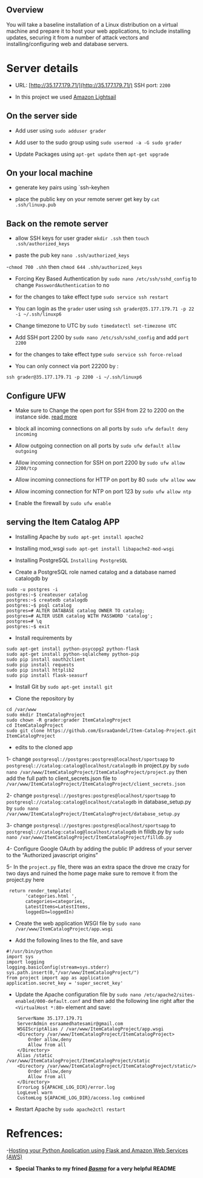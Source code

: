 ## Overview 

You will take a baseline installation of a Linux distribution on a virtual machine and prepare it to host your web applications, to include installing updates, securing it from a number of attack vectors and installing/configuring web and database servers.

# Server details

- URL: [http://35.177.179.71/](http://35.177.179.71/)
SSH port: `2200`

- In this project we used [Amazon Lightsail](https://lightsail.aws.amazon.com/) 

## On the server side 

- Add user
using `sudo adduser grader`

- Add user to the sudo group 
using `sudo usermod -a -G sudo grader`

- Update Packages 
using `apt-get update` then `apt-get upgrade`


## On your local machine 

- generate key pairs using `ssh-keyhen 

- place the public key on your remote server 
get key by `cat .ssh/linuxp.pub` 


## Back on the remote server 

- allow SSH keys for user grader
`mkdir .ssh` then `touch .ssh/authorized_keys`

- paste the pub key `nano .ssh/authorized_keys`  

-`chmod 700 .shh` then `chmod 644 .shh/authorized_keys`

- Forcing Key Based Authentication 
by `sudo nano /etc/ssh/sshd_config` to change 
`PasswordAuthentication` to no 

- for the changes to take effect type `sudo service ssh restart`

- You can login as the `grader` user using 
`ssh grader@35.177.179.71 -p 22 -i ~/.ssh/linuxp6`

- Change timezone to UTC by `sudo timedatectl set-timezone UTC`

- Add SSH port 2200 by `sudo nano /etc/ssh/sshd_config` and add `port 2200`

- for the changes to take effect type `sudo service ssh force-reload`

- You can only connect via port 22200 by :

`ssh grader@35.177.179.71 -p 2200 -i ~/.ssh/linuxp6`


## Configure UFW 

- Make sure to Change the open port for SSH from 22 to 2200 on the instance side. [read more](https://stackoverflow.com/questions/47342988/aws-ssh-port-timeout-after-changing-port-number)

- block all incoming connections on all ports by `sudo ufw default deny incoming`

- Allow outgoing connection on all ports by `sudo ufw default allow outgoing`

- Allow incoming connection for SSH on port 2200 by `sudo ufw allow 2200/tcp`

- Allow incoming connections for HTTP on port by 80 `sudo ufw allow www`

- Allow incoming connection for NTP on port 123 by `sudo ufw allow ntp`

- Enable the firewall by `sudo ufw enable`

## serving the Item Catalog APP 

- Installing Apache by `sudo apt-get install apache2`

- Installing mod_wsgi `sudo apt-get install libapache2-mod-wsgi`

- Installing PostgreSQL `Installing PostgreSQL` 

- Create a PostgreSQL role named catalog and a database named catalogdb by 

```
sudo -u postgres -i
postgres:~$ createuser catalog
postgres:~$ createdb catalogdb
postgres:~$ psql catalog
postgres=# ALTER DATABASE catalog OWNER TO catalog;
postgres=# ALTER USER catalog WITH PASSWORD 'catalog';
postgres=# \q
postgres:~$ exit

```

- Install requirements by 

```
sudo apt-get install python-psycopg2 python-flask
sudo apt-get install python-sqlalchemy python-pip
sudo pip install oauth2client
sudo pip install requests
sudo pip install httplib2
sudo pip install flask-seasurf
```

- Install Git by `sudo apt-get install git`

- Clone the repository by 
```
cd /var/www
sudo mkdir ItemCatalogProject
sudo chown -R grader:grader ItemCatalogProject
cd ItemCatalogProject
sudo git clone https://github.com/EsraaQandel/Item-Catalog-Project.git ItemCatalogProject
```

- edits to the cloned app 

1- change `postgresql://postgres:postgres@localhost/sportsapp` to `postgresql://catalog:catalog@localhost/catalogdb` in project.py
by `sudo nano /var/www/ItemCatalogProject/ItemCatalogProject/project.py` then add the full path to client_secrets.json file  to `/var/www/ItemCatalogProject/ItemCatalogProject/client_secrets.json`

2- change `postgresql://postgres:postgres@localhost/sportsapp` to `postgresql://catalog:catalog@localhost/catalogdb` in database_setup.py
by `sudo nano /var/www/ItemCatalogProject/ItemCatalogProject/database_setup.py`

3- change `postgresql://postgres:postgres@localhost/sportsapp` to `postgresql://catalog:catalog@localhost/catalogdb` in filldb.py
by `sudo nano /var/www/ItemCatalogProject/ItemCatalogProject/filldb.py`

4- Configure Google OAuth by adding the public IP address of your server to the “Authorized javascript origins”

5- In the `project.py` file, there was an extra space the drove me crazy for two days and ruined the home page make sure to remove it from  the project.py here

 ```  
  return render_template(
        'categories.html ',
        categories=categories,
        LatestItems=LatestItems,
        loggedIn=loggedIn)
```

- Create the web application WSGI file by `sudo nano /var/www/ItemCatalogProject/app.wsgi`

- Add the following lines to the file, and save 

```
#!/usr/bin/python
import sys 
import logging
logging.basicConfig(stream=sys.stderr)
sys.path.insert(0,"/var/www/ItemCatalogProject/")
from project import app as application
application.secret_key = 'super_secret_key'

```

- Update the Apache configuration file by `sudo nano /etc/apache2/sites-enabled/000-default.conf`
and then add the following line right after the `<VirtualHost *:80>` element and save:

```
    ServerName 35.177.179.71
	ServerAdmin esraamedhatesamir@gmail.com
	WSGIScriptAlias / /var/www/ItemCatalogProject/app.wsgi
	<Directory /var/www/ItemCatalogProject/ItemCatalogProject>
		Order allow,deny
		Allow from all
	</Directory>
	Alias /static /var/www/ItemCatalogProject/ItemCatalogProject/static
	<Directory /var/www/ItemCatalogProject/ItemCatalogProject/static/>
		Order allow,deny
		Allow from all
	</Directory>
	ErrorLog ${APACHE_LOG_DIR}/error.log
	LogLevel warn
	CustomLog ${APACHE_LOG_DIR}/access.log combined
```

- Restart Apache by `sudo apache2ctl restart` 


# Refrences:

-[Hosting your Python Application using Flask and Amazon Web Services (AWS)](http://amunategui.github.io/idea-to-pitch/)
- **Special Thanks to my frined *[Basma](https://github.com/basmaashouur)* for a very helpful README**
